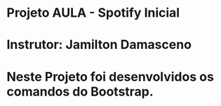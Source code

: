 # Projeto AULA - Spotify Inicial
# Instrutor: Jamilton Damasceno
# 
# Neste Projeto foi desenvolvidos os comandos do Bootstrap.

